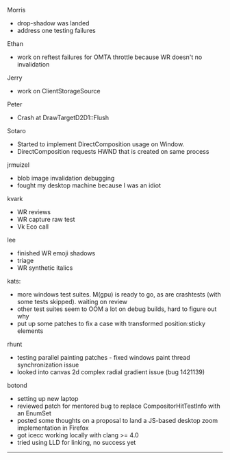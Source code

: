 Morris
* drop-shadow was landed
* address one testing failures

Ethan
* work on reftest failures for OMTA throttle because WR doesn't no invalidation 

Jerry
* work on ClientStorageSource

Peter
* Crash at DrawTargetD2D1::Flush



Sotaro
* Started to implement DirectComposition usage on Window.
* DirectComposition requests HWND that is created on same process



jrmuizel
* blob image invalidation debugging
* fought my desktop machine because I was an idiot



kvark
* WR reviews
* WR capture raw test
* Vk Eco call



lee
* finished WR emoji shadows
* triage
* WR synthetic italics



kats:
* more windows test suites. M(gpu) is ready to go, as are crashtests (with some tests skipped). waiting on review
* other test suites seem to OOM a lot on debug builds, hard to figure out why
* put up some patches to fix a case with transformed position:sticky elements



rhunt
* testing parallel painting patches - fixed windows paint thread synchronization issue
* looked into canvas 2d complex radial gradient issue (bug 1421139)



botond
* setting up new laptop
* reviewed patch for mentored bug to replace CompositorHitTestInfo with an EnumSet
* posted some thoughts on a proposal to land a JS-based desktop zoom implementation in Firefox
* got icecc working locally with clang >= 4.0
* tried using LLD for linking, no success yet



________________


